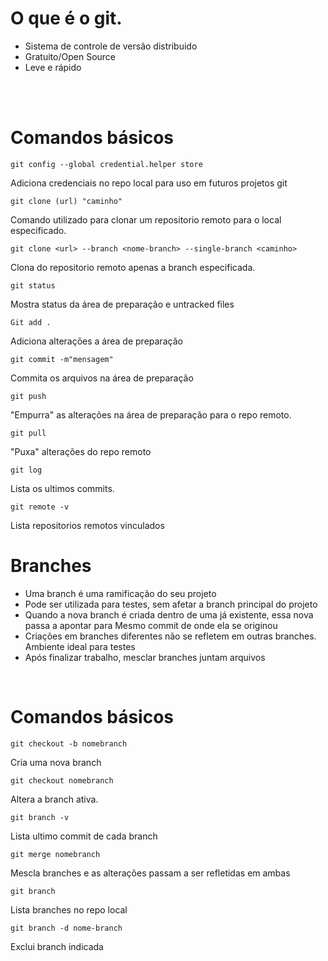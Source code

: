 # O que é o git.
<ul>
  <li>Sistema de controle de versão distribuido</li>
  <li>Gratuito/Open Source</li>
  <li>Leve e rápido</li>
</ul>
</br></br>

# Comandos básicos
```
git config --global credential.helper store
```
Adiciona credenciais no repo local para uso em futuros projetos git
```
git clone (url) "caminho"
```
Comando utilizado para clonar um repositorio remoto para o local especificado.

```
git clone <url> --branch <nome-branch> --single-branch <caminho>
```
Clona do repositorio remoto apenas a branch especificada.
```
git status
```
Mostra status da área de preparação e untracked files
```
Git add .
```
Adiciona alterações a área de preparação
```
git commit -m"mensagem"
```
Commita os arquivos na área de preparação
```
git push
```
"Empurra" as alterações na área de preparação para o repo remoto.
```
git pull
```
"Puxa" alterações do repo remoto
```
git log
```
Lista os ultimos commits.
```
git remote -v
```
Lista repositorios remotos vinculados


# Branches
<ul>
	<li>Uma branch é uma ramificação do seu projeto</li>
	<li>Pode ser utilizada para testes, sem afetar a branch principal do projeto</li>
	<li>Quando a nova branch é criada dentro de uma já existente, essa nova passa a apontar para 
Mesmo commit de onde ela se originou</li>
	<li>Criações em branches diferentes não se refletem em outras branches. Ambiente ideal para testes</li>
	<li>Após finalizar trabalho, mesclar branches juntam arquivos</li>
</ul>
</br>

# Comandos básicos

```
git checkout -b nomebranch
```
Cria uma nova branch
```
git checkout nomebranch
```
Altera a branch ativa.
```
git branch -v
```
Lista ultimo commit de cada branch
```
git merge nomebranch
```
Mescla branches e as alterações passam a ser refletidas em ambas
```
git branch
```
Lista branches no repo local
```
git branch -d nome-branch
```
Exclui branch indicada